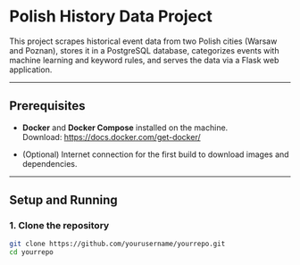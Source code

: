 # Polish History Data Project

This project scrapes historical event data from two Polish cities (Warsaw and Poznan), stores it in a PostgreSQL database, categorizes events with machine learning and keyword rules, and serves the data via a Flask web application.

---

## Prerequisites

- **Docker** and **Docker Compose** installed on the machine.  
  Download: https://docs.docker.com/get-docker/

- (Optional) Internet connection for the first build to download images and dependencies.

---

## Setup and Running

### 1. Clone the repository

```bash
git clone https://github.com/yourusername/yourrepo.git
cd yourrepo
